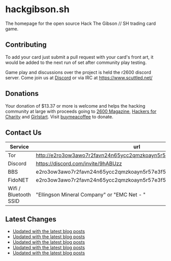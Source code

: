 # hackgibson.sh
The homepage for the open source Hack The Gibson // SH trading card game.


## Contributing

To add your card just submit a pull request with your card's front art, it would be added to the next run of set after community play testing.

Game play and discussions over the project is held the r2600 discord server. Come join us at [Discord](https://discord.com/invite/9hABUzz) or via IRC at https://www.scuttled.net/


## Donations

Your donation of $13.37 or more is welcome and helps the hacking community at large with proceeds going to [2600 Magazine](https://2600.com/), [Hackers for Charity](https://hackersforcharity.org) and [Girlstart](https://girlstart.org).  Visit [buymeacoffee](https://www.buymeacoffee.com/hackgibson.sh) to donate.


## Contact Us

Service | url
-|-
Tor | http://e2ro3ow3awo7r2favn24n65ycc2qmzkoayn5r57e3f56nvjwdcgg32ad.onion
Discord | https://discord.com/invite/9hABUzz
BBS | e2ro3ow3awo7r2favn24n65ycc2qmzkoayn5r57e3f56nvjwdcgg32ad.onion:23
FidoNET | e2ro3ow3awo7r2favn24n65ycc2qmzkoayn5r57e3f56nvjwdcgg32ad.onion:24554
Wifi / Bluetooth SSID | "Ellingson Mineral Company" or "EMC Net - <fidonet address>"

## Latest Changes
<!-- BLOG-POST-LIST:START -->
- [Updated with the latest blog posts](https://github.com/DFW2600/hackgibson.sh/commit/dfaafb8870c641fc629fd9983b187a2037f46a35)
- [Updated with the latest blog posts](https://github.com/DFW2600/hackgibson.sh/commit/eda53c79ba3e8c033165e75091e0918bbd6aec9d)
- [Updated with the latest blog posts](https://github.com/DFW2600/hackgibson.sh/commit/4e3c91927b8187ffc22779c1fd48c143307e864b)
- [Updated with the latest blog posts](https://github.com/DFW2600/hackgibson.sh/commit/7e39e9f965544826b2401f4f5541796d78df3cf0)
- [Updated with the latest blog posts](https://github.com/DFW2600/hackgibson.sh/commit/f106ec8e1a06cae786feda266278bdd75d57b140)
<!-- BLOG-POST-LIST:END -->
